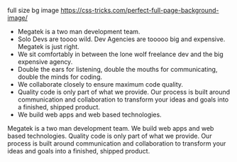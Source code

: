 full size bg image
https://css-tricks.com/perfect-full-page-background-image/


- Megatek is a two man development team.
- Solo Devs are toooo wild. Dev Agencies are tooooo big and expensive. Megatek is just right.
- We sit comfortably in between the lone wolf freelance dev and the big expensive agency.
- Double the ears for listening, double the mouths for communicating, double the minds for coding.
- We collaborate closely to ensure maximum code quality.
- Quality code is only part of what we provide. Our process is built around communication and collaboration to transform your ideas and goals into a finished, shipped product.
- We build web apps and web based technologies.

Megatek is a two man development team. We build web apps and web based technologies. Quality code is only part of what we provide. Our process is built around communication and collaboration to transform your ideas and goals into a finished, shipped product.
